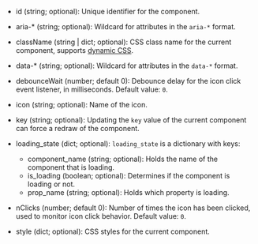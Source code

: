 - id (string; optional):
    Unique identifier for the component.

- aria-* (string; optional):
    Wildcard for attributes in the `aria-*` format.

- className (string | dict; optional):
    CSS class name for the current component, supports [dynamic CSS](/advanced-classname).

- data-* (string; optional):
    Wildcard for attributes in the `data-*` format.

- debounceWait (number; default 0):
    Debounce delay for the icon click event listener, in milliseconds. Default value: `0`.

- icon (string; optional):
    Name of the icon.

- key (string; optional):
    Updating the `key` value of the current component can force a redraw of the component.

- loading_state (dict; optional):
    `loading_state` is a dictionary with keys:
    - component_name (string; optional):
        Holds the name of the component that is loading.
    - is_loading (boolean; optional):
        Determines if the component is loading or not.
    - prop_name (string; optional):
        Holds which property is loading.

- nClicks (number; default 0):
    Number of times the icon has been clicked, used to monitor icon click behavior. Default value: `0`.

- style (dict; optional):
    CSS styles for the current component.
